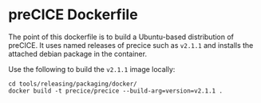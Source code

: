 # preCICE Dockerfile

The point of this dockerfile is to build a Ubuntu-based distribution of preCICE.
It uses named releases of precice such as `v2.1.1` and installs the attached debian package in the container.

Use the following to build the `v2.1.1` image locally:
```
cd tools/releasing/packaging/docker/
docker build -t precice/precice --build-arg=version=v2.1.1 .
```
